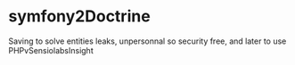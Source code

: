 # symfony2Doctrine
Saving to solve entities leaks, unpersonnal so security free, and later to use PHPvSensiolabsInsight 
